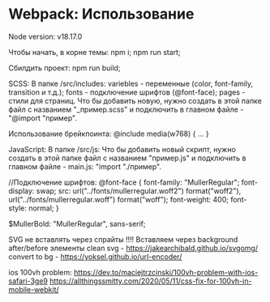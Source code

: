 # Webpack: Использование

Node version: v18.17.0

Чтобы начать, в корне темы:
npm i;
npm run start;

Сбилдить проект:
npm run build;

SCSS:
В папке /src/includes:
variebles - переменные (color, font-family, transition и т.д.);
fonts - подключение шрифтов (@font-face);
pages - стили для страниц. Что бы добавить новую, нужно создать в этой папке файл с названием "\_пример.scss" и подключить в главном файле - "@import "пример".

Использование брейкпоинта:
@include media(w768) {
...
}

JavaScript:
В папке /src/js:
Что бы добавить новый скрипт, нужно создать в этой папке файл с названием "пример.js" и подключить в главном файле - main.js: "import "./пример".

//Подключение шрифтов:
@font-face {
font-family: "MullerRegular";
font-display: swap;
src: url("../fonts/mullerregular.woff2") format("woff2"),
url("../fonts/mullerregular.woff") format("woff");
font-weight: 400;
font-style: normal;
}

$MullerBold: "MullerRegular", sans-serif;

SVG не вставлять через спрайты !!!!
Вставляем через background after/before элементы
clean svg - https://jakearchibald.github.io/svgomg/
convert to bg - https://yoksel.github.io/url-encoder/

ios 100vh problem:
https://dev.to/maciejtrzcinski/100vh-problem-with-ios-safari-3ge9
https://allthingssmitty.com/2020/05/11/css-fix-for-100vh-in-mobile-webkit/
